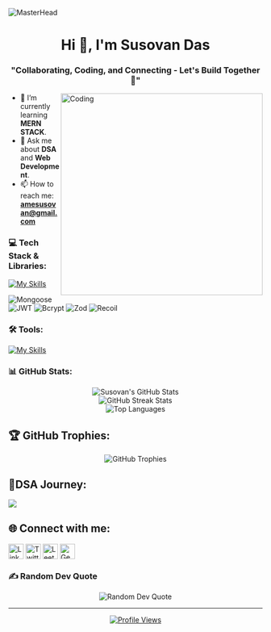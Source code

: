 ![MasterHead](https://repository-images.githubusercontent.com/588181932/e36ec678-7984-4cdd-8e4c-a3932772ff8e)

<h1 align="center">Hi 👋, I'm Susovan Das</h1>
<h3 align="center">"Collaborating, Coding, and Connecting - Let's Build Together 🚀"</h3>

<img align="right" alt="Coding" width="400" src="https://cdn.dribbble.com/users/730703/screenshots/6581243/avento.gif">

- 🌱 I’m currently learning **MERN STACK**.
- 💬 Ask me about **DSA** and **Web Development**.
- 📫 How to reach me: **amesusovan@gmail.com**

### 💻 Tech Stack & Libraries:
[![My Skills](https://skillicons.dev/icons?i=html,css,javascript,ts,cpp,react,nodejs,express,mongodb&perline=6&theme=dark)](https://skillicons.dev)
<p align="left">
<img src="https://img.shields.io/badge/Mongoose-880000?style=flat-square&logo=mongoose&logoColor=white" alt="Mongoose" />
<img src="https://img.shields.io/badge/JWT-black?style=flat-square&logo=json-web-tokens&logoColor=white" alt="JWT" />
<img src="https://img.shields.io/badge/Bcrypt-E9E9E9?style=flat-square&logo=hashnode&logoColor=black" alt="Bcrypt" />
<img src="https://img.shields.io/badge/Zod-blue?style=flat-square&logo=typescript&logoColor=white" alt="Zod" />
<img src="https://img.shields.io/badge/Recoil-purple?style=flat-square&logo=recoil&logoColor=white" alt="Recoil" />
</p>

### 🛠️ Tools:
[![My Skills](https://skillicons.dev/icons?i=figma,git,github,postman,vscode,replit,linux,bash,notion&perline=6&theme=dark)](https://skillicons.dev)

### 📊 GitHub Stats:
<p align="center">
  <img src="https://github-readme-stats.vercel.app/api?username=SusovanDas19&theme=radical&hide_border=false&include_all_commits=false&count_private=true" alt="Susovan's GitHub Stats" />
  <br/>
  <img src="https://github-readme-streak-stats.herokuapp.com/?user=SusovanDas19&theme=radical&hide_border=false" alt="GitHub Streak Stats" />
  <br/>
  <img src="https://github-readme-stats.vercel.app/api/top-langs/?username=SusovanDas19&theme=radical&hide_border=false&include_all_commits=false&count_private=true&layout=compact" alt="Top Languages" />
</p>

## 🏆 GitHub Trophies:
<p align="center">
  <img src="https://github-profile-trophy.vercel.app/?username=SusovanDas19&theme=radical&no-frame=false&no-bg=true&margin-w=4" alt="GitHub Trophies" />
</p>

## 🧩DSA Journey:
![](https://leetcard.jacoblin.cool/SusovanDas26?ext=heatmap)

## 🌐 Connect with me:
<p align="left">
  <a href="https://www.linkedin.com/in/susovan-das-b927b7254/" target="_blank"><img align="center" src="https://img.icons8.com/color/48/000000/linkedin.png" alt="LinkedIn" height="30" width="30" /></a>
    <a href="https://twitter.com/Susovan06893679" target="_blank"><img align="center" src="https://img.icons8.com/color/48/000000/twitter.png" alt="Twitter" height="30" width="30" /></a>
  <a href="https://leetcode.com/SusovanDas26" target="_blank"><img align="center" src="https://user-images.githubusercontent.com/36547915/97088991-45da5d00-1652-11eb-900f-80d106540f4f.png" alt="LeetCode" height="30" width="30" /></a>
  <a href="https://auth.geeksforgeeks.org/user/amesus8nc8" target="_blank"><img align="center" src="https://user-images.githubusercontent.com/17960677/100546521-d3c7ea00-3287-11eb-9a5f-c4887c8c3ccf.png" alt="GeeksforGeeks" height="30" width="30" /></a>
</p>

### ✍️ Random Dev Quote
<p align="center">
  <img src="https://quotes-github-readme.vercel.app/api?type=horizontal&theme=radical" alt="Random Dev Quote" />
</p>

---

<p align="center">
  <a href="https://visitcount.itsvg.in" target="_blank">
    <img src="https://visitcount.itsvg.in/api?id=SusovanDas19&icon=0&color=0" alt="Profile Views" />
  </a>
</p>

<!-- Proudly created with GPRM ( https://gprm.itsvg.in ) -->
